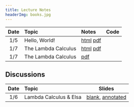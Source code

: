 ```yaml
---
title: Lecture Notes
headerImg: books.jpg
---
```


| **Date**   | **Topic**                       | **Notes**                 | **Code**      |
|:----------:|:--------------------------------|:--------------------------|:--------------|
| 1/5        | Hello, World!                   | [html][lec0] [pdf][pdf0]  |               |
| 1/7        | The Lambda Calculus             | [html][lec1] [pdf][pdf1]  |               |
| 1/7        | The Lambda Calculus             |              [pdf][pdf2]  |               |

<!-- 
| 1/22       | A crash course in Haskell       | [html][lec2] [pdf][pdf2]  | [hs] [hs-1-29] |
| 2/3        | Datatypes & Recursion           | [html][lec3] [pdf][pdf-data] | [hs-2-3]  |
| 2/5        | ""                              |                              | [hs-2-5]  |
| 2/7        | ""                              |                              | [hs-2-7]  |
| 2/10       |  **Midterm**  		               |                              |           |
| 2/12       | Higher Order Functions          | [html][lec4] [pdf][pdf-hof]  | [hs-2-12] |
| 2/14       | ""                              |                              | [hs-2-14] |
| 2/19       | "" [map-reduce][mapRed], [react][rhoc] |                       | [hs-2-19] |
| 2/21       | Environments & Closures         | [html][lec5] 	              | [hs-2-21] |
| 2/24       | ""                              |  		              | [hs-2-24] |
| 2/26       | ""                              |  		              | [hs-2-26] |
| 2/28       | ""                              |  		              | [hs-2-28] |
| 3/2        | Lexing and Parsing              | [html][lec6], [tutorial][parsing]  [pdf][pdf-parse] | [hs-3-2] |
| 3/9        | Overloading & Type Classes      | [html][lec7-cl]              | [hs-3-9]  |
| 3/11       | Monads                          | [html][lec8-monads]          | [hs-3-11] |
--> 

## Discussions

| Date       | Topic                    | Slides               | 
|:----------:|:-------------------------|:--------------------:|
| 1/6        | Lambda Calculus & Elsa   | [blank][disc1-blank], [annotated][disc1-annotated]  |

<!-- 
| 1/14       | Lambda Calculus          | [pdf][disc1]         |
| 3/17       | Final Review             | [html][final-review] |

| 2/25       | Nano: Parsing and Eval   | [pdf][disc5]  |
| 3/4        | Type checking tips       | [pdf][disc6]  |
| 3/11       | Final Review             | [pdf][discFinal] |
-->

[lec0]: lectures/00-hello.html
[lec1]: lectures/01-lambda.html
[lec2]: lectures/02-haskell.html
[lec3]: lectures/03-datatypes.html
[lec4]: lectures/04-hof.html
[lec5]: lectures/05-environments.html
[lec5-clos]: lectures/05-closure.html
[lec6]: lectures/06-parsing.html
[lec7-ty]: lectures/07-types.html
[lec7-cl]: lectures/07-classes.html
[lec8-monads]: lectures/08-monads.html
[lec8]: lectures/08-prolog.html
[rhoc]: https://reactjs.org/docs/higher-order-components.html
[mapRed]: https://en.wikipedia.org/wiki/MapReduce

[pdf0]: /static/raw/01-lambda-A.pdf
[pdf1]: /static/raw/01-lambda-B.pdf
[pdf2]: /static/raw/01-lambda-C.pdf

[pdf3]: /static/raw/01-lambda-C-annot.pdf
[pdf4]: /static/raw/01-lambda-D-annot.pdf
[lc2]:  /static/raw/lec_4_2_2019.lc
[lc3]:  /static/raw/lec_4_8_2019.lc
[pdf5]: /static/raw/02-haskell-A.pdf
[pdf6]: /static/raw/02-haskell-B.pdf
[pdf-data]: /static/raw/03-datatypes.pdf
[pdf-data-b]: /static/raw/03-datatypes-B.pdf
[pdf-parse]: /static/raw/06-parsing.pdf
[lc4]:  /static/raw/lec_4_10_2019.lc

[pdf-hof]: /static/raw/04-hof.pdf 
[pdf-env]: /static/raw/05-environments.pdf 

[disc1-blank]: /static/raw/disc1-lambda_calc.pdf
[disc1-annotated]: /static/raw/disc1-lambda_calc-20210106.pdf
[disc5]: /static/raw/disc5-parsing.pdf
[disc6]: /static/raw/disc-pa5tips.pdf
[discFinal]: /static/raw/final-disc.pdf

[parsing]: https://github.com/cse130-sp18/arith

[elsa]: https://github.com/ucsd-progsys/elsa
[intro]: /static/raw/Intro.hs
[datatypes]: /static/raw/Datatypes.hs
[tail]: /static/raw/Tail.hs

[midterm]: /static/raw/130-midterm-wi19.pdf
[midterm-sol]: /static/raw/130-midterm-wi19-solution.pdf
[final-prep]: /static/raw/appendix.pdf
[final]: /static/raw/130-final-wi19.pdf
[final-sol]: /static/raw/130-final-wi19-solution.pdf

[final-review]: discussions/final-review.html
